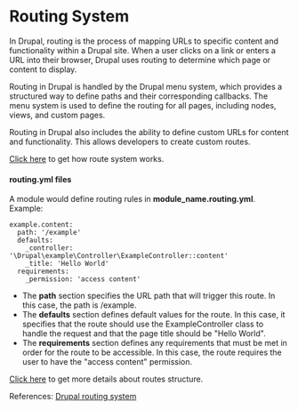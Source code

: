 # Routing System #
In Drupal, routing is the process of mapping URLs to specific content and functionality within a Drupal site. When a user clicks on a link or enters a URL into their browser, Drupal uses routing to determine which page or content to display.

Routing in Drupal is handled by the Drupal menu system, which provides a structured way to define paths and their corresponding callbacks. The menu system is used to define the routing for all pages, including nodes, views, and custom pages.

Routing in Drupal also includes the ability to define custom URLs for content and functionality. This allows developers to create custom routes.

[Click here](https://www.drupal.org/docs/drupal-apis/routing-system/routing-system-overview#s-routes-and-controllers) to get how route system works.

#### routing.yml files #### 
A module would define routing rules in **module_name.routing.yml**.
Example:
```
example.content:
  path: '/example'
  defaults:
    _controller: '\Drupal\example\Controller\ExampleController::content'
    _title: 'Hello World'
  requirements:
    _permission: 'access content'
```
- The **path** section specifies the URL path that will trigger this route. In this case, the path is /example.
- The **defaults** section defines default values for the route. In this case, it specifies that the route should use the ExampleController class to handle the request and that the page title should be "Hello World".
- The **requirements** section defines any requirements that must be met in order for the route to be accessible. In this case, the route requires the user to have the "access content" permission.

[Click here](https://www.drupal.org/docs/drupal-apis/routing-system/structure-of-routes) to get more details about routes structure.

References:
[Drupal routing system](https://www.drupal.org/docs/drupal-apis/routing-system)
